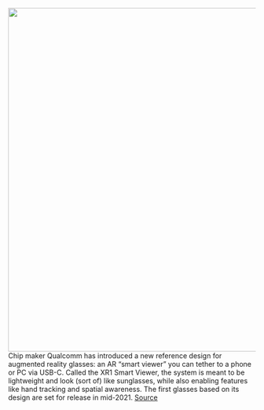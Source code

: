 <img src='https://cdn.vox-cdn.com/thumbor/eRrU3wbmjiOsO2ZvyoXNHL7ibr0=/0x0:4200x2363/1200x800/filters:focal(2612x579:3284x1251)/cdn.vox-cdn.com/uploads/chorus_image/image/68860974/Lifestyle_Virtual_Monitors_XR1_AR_Reference_Design.0.jpg' width='700px' /><br/>
Chip maker Qualcomm has introduced a new reference design for augmented reality glasses: an AR “smart viewer” you can tether to a phone or PC via USB-C. Called the XR1 Smart Viewer, the system is meant to be lightweight and look (sort of) like sunglasses, while also enabling features like hand tracking and spatial awareness. The first glasses based on its design are set for release in mid-2021.
<a href='https://www.theverge.com/2021/2/23/22296100/qualcomm-xr1-smart-viewer-ar-glasses-announce-lenovo-thinkreality-a3'> Source <a/>
